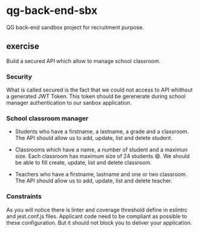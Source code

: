 # qg-back-end-sbx

QG back-end sandbox project for recruitment purpose.

## exercise

Build a secured API which allow to manage school classroom.

### Security

What is called secured is the fact that we could not access to API whithout a generated JWT Token. This token should be gerenerate during school manager authentication to our sanbox application.

### School classroom manager

- Students who have a firstname, a lastname, a grade and a classroom. The API should allow us to add, update, list and delete student.

- Classrooms which have a name, a number of student and a maximun size. Each classroom has maximum size of 24 students :smile:. We should be able to fill create, update, list and delete classroom.

- Teachers who have a firstname, lastname and one or two classroom. The API should allow us to add, update, list and delete teacher.

### Constraints

As you will notice there is linter and coverage threshold define in eslintrc and jest.conf.js files. Applicant code need to be compliant as possible to these configuration. But it should not block you to deliver your application.
